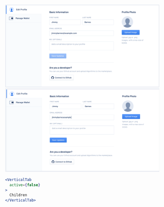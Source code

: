 <div class="references">
  <div class="reference">
    <a href="public/images/components/VerticalTab/1.png">
      <img src="public/images/components/VerticalTab/1.png" alt="VerticalTab 1" />
    </a>
  </div>
  <div class="reference">
    <a href="public/images/components/VerticalTab/2.png">
      <img src="public/images/components/VerticalTab/2.png" alt="VerticalTab 2" />
    </a>
  </div>
</div>

```jsx
<VerticalTab
  active={false}
>
  Children
</VerticalTab>
```
